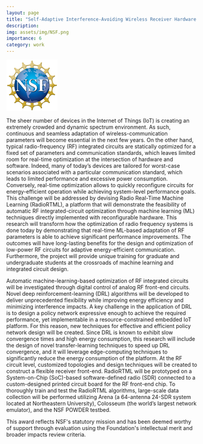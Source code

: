 ```yaml
---
layout: page
title: "Self-Adaptive Interference-Avoiding Wireless Receiver Hardware through Real-Time Learning-Based Automatic Optimization of Power-Efficient Integrated Circuits"
description:
img: assets/img/NSF.png
importance: 6
category: work
---
```


<style>
.nsf {
  width: 135px;
  height: 135px;
}
</style>
<img src="/assets/img/NSF.png" class="nsf" alt="NSF Logo">

The sheer number of devices in the Internet of Things (IoT) is creating an extremely crowded and dynamic spectrum environment. As such, continuous and seamless adaptation of wireless-communication parameters will become essential in the next few years. On the other hand, typical radio-frequency (RF) integrated circuits are statically optimized for a fixed set of parameters and communication standards, which leaves limited room for real-time optimization at the intersection of hardware and software. Indeed, many of today’s devices are tailored for worst-case scenarios associated with a particular communication standard, which leads to limited performance and excessive power consumption. Conversely, real-time optimization allows to quickly reconfigure circuits for energy-efficient operation while achieving system-level performance goals. This challenge will be addressed by devising Radio Real-Time Machine Learning (RadioRTML), a platform that will demonstrate the feasibility of automatic RF integrated-circuit optimization through machine learning (ML) techniques directly implemented with reconfigurable hardware. This research will transform how the optimization of radio frequency systems is done today by demonstrating that real-time ML-based adaptation of RF parameters is able to achieve significant performance improvements. The outcomes will have long-lasting benefits for the design and optimization of low-power RF circuits for adaptive energy-efficient communication. Furthermore, the project will provide unique training for graduate and undergraduate students at the crossroads of machine learning and integrated circuit design.

Automatic machine-learning-based optimization of RF integrated circuits will be investigated through digital control of analog RF front-end circuits. Novel deep reinforcement-learning (DRL) algorithms will be developed to deliver unprecedented flexibility while improving energy efficiency and minimizing interference impacts. A key challenge in the application of DRL is to design a policy network expressive enough to achieve the required performance, yet implementable in a resource-constrained embedded IoT platform. For this reason, new techniques for effective and efficient policy network design will be created. Since DRL is known to exhibit slow convergence times and high energy consumption, this research will include the design of novel transfer-learning techniques to speed up DRL convergence, and it will leverage edge-computing techniques to significantly reduce the energy consumption of the platform. At the RF circuit level, customized topologies and design techniques will be created to construct a flexible receiver front-end. RadioRTML will be prototyped on a System-on-Chip (SoC)-based software-defined radio (SDR) connected to a custom-designed printed circuit board for the RF front-end chip. To thoroughly train and test the RadioRTML algorithms, large-scale data collection will be performed utilizing Arena (a 64-antenna 24-SDR system located at Northeastern University), Colosseum (the world’s largest network emulator), and the NSF POWDER testbed.

This award reflects NSF's statutory mission and has been deemed worthy of support through evaluation using the Foundation's intellectual merit and broader impacts review criteria.
